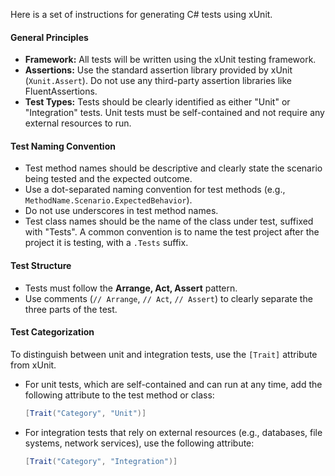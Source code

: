 Here is a set of instructions for generating C# tests using xUnit.

#### **General Principles**

*   **Framework:** All tests will be written using the xUnit testing framework.
*   **Assertions:** Use the standard assertion library provided by xUnit (`Xunit.Assert`). Do not use any third-party assertion libraries like FluentAssertions.
*   **Test Types:** Tests should be clearly identified as either "Unit" or "Integration" tests. Unit tests must be self-contained and not require any external resources to run.

#### **Test Naming Convention**

*   Test method names should be descriptive and clearly state the scenario being tested and the expected outcome.
*   Use a dot-separated naming convention for test methods (e.g., `MethodName.Scenario.ExpectedBehavior`).
*   Do not use underscores in test method names.
*   Test class names should be the name of the class under test, suffixed with "Tests". A common convention is to name the test project after the project it is testing, with a `.Tests` suffix.

#### **Test Structure**

*   Tests must follow the **Arrange, Act, Assert** pattern.
*   Use comments (`// Arrange`, `// Act`, `// Assert`) to clearly separate the three parts of the test.

#### **Test Categorization**

To distinguish between unit and integration tests, use the `[Trait]` attribute from xUnit.

*   For unit tests, which are self-contained and can run at any time, add the following attribute to the test method or class:
    ```csharp
    [Trait("Category", "Unit")]
    ```
*   For integration tests that rely on external resources (e.g., databases, file systems, network services), use the following attribute:
    ```csharp
    [Trait("Category", "Integration")]
    ```
